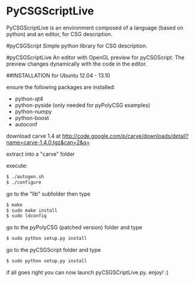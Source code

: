PyCSGScriptLive
==============
PyCSGScriptLive is an environment composed of a language (based on python) and an editor, for CSG description.

#pyCSGScript
Simple python library for CSG description.

#pyCSGScriptLive
An editor with OpenGL preview for pyCSGScript.
The preview changes dynamically with the code in the editor.

##INSTALLATION for Ubuntu 12.04 - 13.10

ensure the following packages are installed:

* python-qt4
* python-pyside (only needed for pyPolyCSG examples)
* python-numpy
* python-boost
* autoconf

download carve 1.4 at http://code.google.com/p/carve/downloads/detail?name=carve-1.4.0.tgz&can=2&q=

extract into a "carve" folder

execute:

```bash
$ ./autogen.sh
$ ./configure
```

go to the "lib" subfolder then type

```bash
$ make
$ sudo make install
$ sudo ldconfig
```

go to the pyPolyCSG (patched version) folder and type

```bash
$ sudo python setup.py install
```

go to the pyCSGScript folder and type
```bash
$ sudo python setup.py install
```

if all goes right you can now launch pyCSGSCriptLive.py. enjoy! :)
